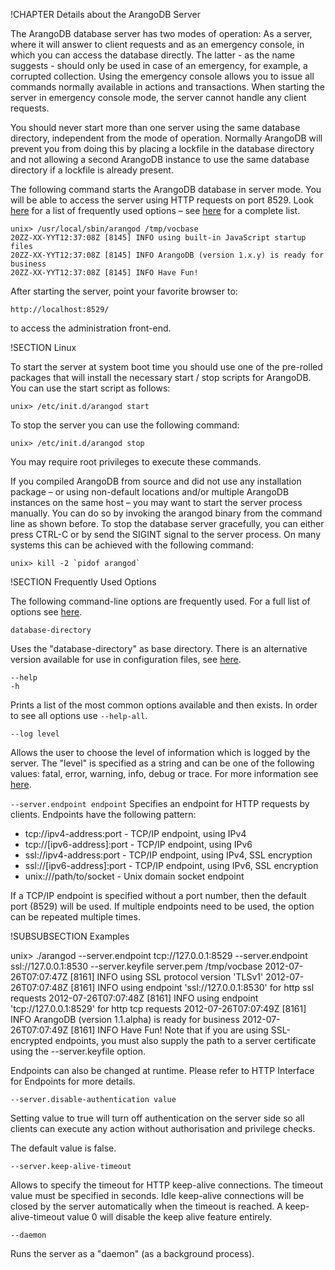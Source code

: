 !CHAPTER Details about the ArangoDB Server


The ArangoDB database server has two modes of operation: As a server, where it
will answer to client requests and as an emergency console, in which you can
access the database directly. The latter - as the name suggests - should 
only be used in case of an emergency, for example, a corrupted
collection. Using the emergency console allows you to issue all commands
normally available in actions and transactions. When starting the server in
emergency console mode, the server cannot handle any client requests.

You should never start more than one server using the same database directory,
independent from the mode of operation. Normally ArangoDB will prevent
you from doing this by placing a lockfile in the database directory and
not allowing a second ArangoDB instance to use the same database directory
if a lockfile is already present.

The following command starts the ArangoDB database in server mode. You will
be able to access the server using HTTP requests on port 8529. Look 
[here](#frequently_used_options) for a list of 
frequently used options – see [here](../CommandLineOptions/README.md) for a complete list.

    unix> /usr/local/sbin/arangod /tmp/vocbase
    20ZZ-XX-YYT12:37:08Z [8145] INFO using built-in JavaScript startup files
    20ZZ-XX-YYT12:37:08Z [8145] INFO ArangoDB (version 1.x.y) is ready for business
    20ZZ-XX-YYT12:37:08Z [8145] INFO Have Fun!

After starting the server, point your favorite browser to:

    http://localhost:8529/

to access the administration front-end.

!SECTION Linux

To start the server at system boot time you should use one of the 
pre-rolled packages that will install the necessary start / stop
scripts for ArangoDB. You can use the start script as follows:

    unix> /etc/init.d/arangod start
 
To stop the server you can use the following command:

    unix> /etc/init.d/arangod stop

You may require root privileges to execute these commands.

If you compiled ArangoDB from source and did not use any installation
package – or using non-default locations and/or multiple ArangoDB
instances on the same host – you may want to start the server process 
manually. You can do so by invoking the arangod binary from the command
line as shown before. To stop the database server gracefully, you can
either press CTRL-C or by send the SIGINT signal to the server process. 
On many systems this can be achieved with the following command:

    unix> kill -2 `pidof arangod`

!SECTION Frequently Used Options

The following command-line options are frequently used. For a full
list of options see [here](../CommandLineOptions/README.md).

`database-directory`

Uses the "database-directory" as base directory. There is an
alternative version available for use in configuration files, see 
[here](../CommandLineOptions/Arangod.md).

`--help`<br >
`-h`

Prints a list of the most common options available and then exists. 
In order to see all options use `--help-all`.

`--log level`

Allows the user to choose the level of information which is logged by
the server. The "level" is specified as a string and can be one of
the following values: fatal, error, warning, info, debug or trace.  For
more information see [here](../CommandLineOptions/Logging.md).

`--server.endpoint endpoint`
Specifies an endpoint for HTTP requests by clients. Endpoints have the following pattern:

* tcp://ipv4-address:port - TCP/IP endpoint, using IPv4
* tcp://[ipv6-address]:port - TCP/IP endpoint, using IPv6
* ssl://ipv4-address:port - TCP/IP endpoint, using IPv4, SSL encryption
* ssl://[ipv6-address]:port - TCP/IP endpoint, using IPv6, SSL encryption
* unix:///path/to/socket - Unix domain socket endpoint

If a TCP/IP endpoint is specified without a port number, then the default port (8529) will be used. If multiple endpoints need to be used, the option can be repeated multiple times.

!SUBSUBSECTION Examples

  unix> ./arangod --server.endpoint tcp://127.0.0.1:8529
  --server.endpoint ssl://127.0.0.1:8530
  --server.keyfile server.pem /tmp/vocbase
  2012-07-26T07:07:47Z [8161] INFO using SSL protocol version 'TLSv1'
  2012-07-26T07:07:48Z [8161] INFO using endpoint 'ssl://127.0.0.1:8530' for http ssl requests
  2012-07-26T07:07:48Z [8161] INFO using endpoint 'tcp://127.0.0.1:8529' for http tcp requests
  2012-07-26T07:07:49Z [8161] INFO ArangoDB (version 1.1.alpha) is ready for business
  2012-07-26T07:07:49Z [8161] INFO Have Fun!
  Note that if you are using SSL-encrypted endpoints, you must also supply the path to a server certificate using the --server.keyfile option.

Endpoints can also be changed at runtime. Please refer to HTTP Interface for Endpoints for more details.

`--server.disable-authentication value`

Setting value to true will turn off authentication on the server side so all clients can execute any action without authorisation and privilege checks.

The default value is false.

`--server.keep-alive-timeout`

Allows to specify the timeout for HTTP keep-alive connections. The timeout value must be specified in seconds. Idle keep-alive connections will be closed by the server automatically when the timeout is reached. A keep-alive-timeout value 0 will disable the keep alive feature entirely.



<!--
@copydetails triagens::rest::ApplicationEndpointServer::_endpoints


@copydetails triagens::arango::ArangoServer::_disableAuthentication


@copydetails triagens::rest::ApplicationEndpointServer::_keepAliveTimeout
-->

`--daemon`

Runs the server as a "daemon" (as a background process).


